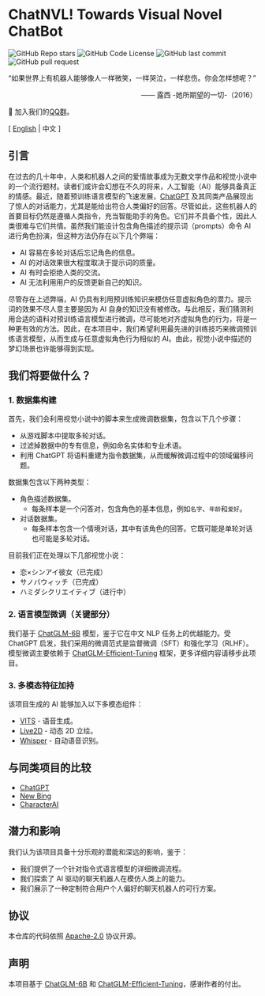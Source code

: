 # ChatNVL! Towards Visual Novel ChatBot

![GitHub Repo stars](https://img.shields.io/github/stars/hiyouga/ChatNVL-Towards-Visual-Novel-ChatBot?style=social)
![GitHub Code License](https://img.shields.io/github/license/hiyouga/ChatNVL-Towards-Visual-Novel-ChatBot)
![GitHub last commit](https://img.shields.io/github/last-commit/hiyouga/ChatNVL-Towards-Visual-Novel-ChatBot)
![GitHub pull request](https://img.shields.io/badge/PRs-welcome-blue)

“如果世界上有机器人能够像人一样微笑，一样哭泣，一样悲伤。你会怎样想呢？”

<p align="right">
—— 露西 -她所期望的一切-（2016）
</p>

👋 加入我们的[QQ群](assets/qq.jpg)。

\[ [English](README.md) | 中文 \]

## 引言

在过去的几十年中，人类和机器人之间的爱情故事成为无数文学作品和视觉小说中的一个流行题材。读者们或许会幻想在不久的将来，人工智能（AI）能够具备真正的情感。最近，随着预训练语言模型的飞速发展，[ChatGPT](https://openai.com/blog/chatgpt) 及其同类产品展现出了惊人的对话能力，尤其是能给出符合人类偏好的回答。尽管如此，这些机器人的首要目标仍然是遵循人类指令，充当智能助手的角色。它们并不具备个性，因此人类很难与它们共情。虽然我们能设计包含角色描述的提示词（prompts）命令 AI 进行角色扮演，但这种方法仍存在以下几个弊端：

- AI 容易在多轮对话后忘记角色的信息。
- AI 的对话效果很大程度取决于提示词的质量。
- AI 有时会拒绝人类的交流。
- AI 无法利用用户的反馈更新自己的知识。

尽管存在上述弊端，AI 仍具有利用预训练知识来模仿任意虚拟角色的潜力。提示词的效果不尽人意主要是因为 AI 自身的知识没有被修改。与此相反，我们猜测利用合适的语料对预训练语言模型进行微调，尽可能地对齐虚拟角色的行为，将是一种更有效的方法。因此，在本项目中，我们希望利用最先进的训练技巧来微调预训练语言模型，从而生成与任意虚拟角色行为相似的 AI。由此，视觉小说中描述的梦幻场景也许能够得到实现。

## 我们将要做什么？

### 1. 数据集构建

首先，我们会利用视觉小说中的脚本来生成微调数据集，包含以下几个步骤：

- 从游戏脚本中提取多轮对话。
- 过滤掉数据中的专有信息，例如命名实体和专业术语。
- 利用 ChatGPT 将语料重建为指令数据集，从而缓解微调过程中的领域偏移问题。

数据集包含以下两种类型：

- 角色描述数据集。
  - 每条样本是一个问答对，包含角色的基本信息，例如`名字`、`年龄`和`爱好`。
- 对话数据集。
  - 每条样本包含一个情境对话，其中有该角色的回答。它既可能是单轮对话也可能是多轮对话。

目前我们正在处理以下几部视觉小说：

- 恋×シンアイ彼女（已完成）
- サノバウィッチ（已完成）
- ハミダシクリエイティブ（进行中）

### 2. 语言模型微调（关键部分）

我们基于 [ChatGLM-6B](https://github.com/THUDM/ChatGLM-6B) 模型，鉴于它在中文 NLP 任务上的优越能力。受 ChatGPT 启发，我们采用的微调范式是监督微调（SFT）和强化学习（RLHF）。模型微调主要依赖于 [ChatGLM-Efficient-Tuning](https://github.com/hiyouga/ChatGLM-Efficient-Tuning) 框架，更多详细内容请移步此项目。

### 3. 多模态特征加持

该项目生成的 AI 能够加入以下多模态组件：

- [VITS](https://github.com/jaywalnut310/vits) - 语音生成。
- [Live2D](https://www.live2d.com/) - 动态 2D 立绘。
- [Whisper](https://openai.com/research/whisper) - 自动语音识别。

## 与同类项目的比较

- [ChatGPT](https://chat.openai.com/)
- [New Bing](https://www.bing.com/search?q=Bing+AI)
- [CharacterAI](https://beta.character.ai/)

## 潜力和影响

我们认为该项目具备十分乐观的潜能和深远的影响，鉴于：

- 我们提供了一个针对指令式语言模型的详细微调流程。
- 我们探索了 AI 驱动的聊天机器人在模仿人类上的能力。
- 我们展示了一种定制符合用户个人偏好的聊天机器人的可行方案。

## 协议

本仓库的代码依照 [Apache-2.0](LICENSE) 协议开源。

## 声明

本项目基于 [ChatGLM-6B](https://github.com/THUDM/ChatGLM-6B) 和 [ChatGLM-Efficient-Tuning](https://github.com/hiyouga/ChatGLM-Efficient-Tuning)，感谢作者的付出。
